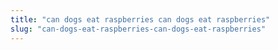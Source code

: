 ```yaml
---
title: "can dogs eat raspberries can dogs eat raspberries"
slug: "can-dogs-eat-raspberries-can-dogs-eat-raspberries"
---
```


